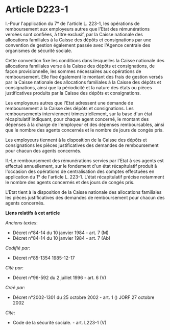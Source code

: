 # Article D223-1

I.-Pour l'application du 7° de l'article L. 223-1, les opérations de remboursement aux employeurs autres que l'Etat des
rémunérations versées sont confiées, à titre exclusif, par la Caisse nationale des allocations familiales à la Caisse des
dépôts et consignations par une convention de gestion également passée avec l'Agence centrale des organismes de sécurité
sociale. 

Cette convention fixe les conditions dans lesquelles la Caisse nationale des allocations familiales verse à la Caisse des
dépôts et consignations, de façon provisionnelle, les sommes nécessaires aux opérations de remboursement. Elle fixe également
le montant des frais de gestion versés par la Caisse nationale des allocations familiales à la Caisse des dépôts et
consignations, ainsi que la périodicité et la nature des états ou pièces justificatives produits par la Caisse des dépôts et
consignations. 

Les employeurs autres que l'Etat adressent une demande de remboursement à la Caisse des dépôts et consignations. Les
remboursements interviennent trimestriellement, sur la base d'un état récapitulatif indiquant, pour chaque agent concerné, le
montant des dépenses à la charge de l'employeur et des dépenses remboursables, ainsi que le nombre des agents concernés et le
nombre de jours de congés pris. 

Les employeurs tiennent à la disposition de la Caisse des dépôts et consignations les pièces justificatives des demandes de
remboursement pour chacun des agents concernés. 

II.-Le remboursement des rémunérations servies par l'Etat à ses agents est effectué annuellement, sur le fondement d'un état
récapitulatif produit à l'occasion des opérations de centralisation des comptes effectuées en application du 1° de l'article
L. 223-1. L'état récapitulatif précise notamment le nombre des agents concernés et des jours de congés pris. 

L'Etat tient à la disposition de la Caisse nationale des allocations familiales les pièces justificatives des demandes de
remboursement pour chacun des agents concernés.

**Liens relatifs à cet article**

_Anciens textes_:

  - Décret n°84-14 du 10 janvier 1984 - art. 7 (M)
  - Décret n°84-14 du 10 janvier 1984 - art. 7 (Ab)

_Codifié par_:

  - Décret n°85-1354 1985-12-17

_Cité par_:

  - Décret n°96-592 du 2 juillet 1996 - art. 6 (V)

_Créé par_:

  - Décret n°2002-1301 du 25 octobre 2002 - art. 1 () JORF 27 octobre 2002

_Cite_:

  - Code de la sécurité sociale. - art. L223-1 (V)
